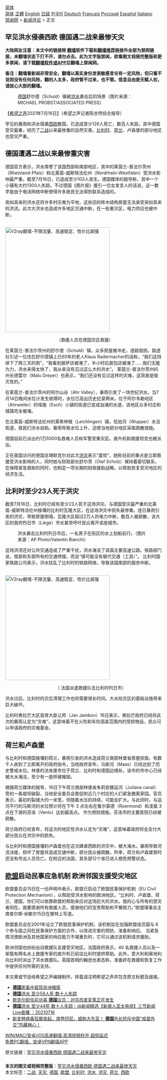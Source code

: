  <!-- 面包屑导航 --> <div class="breadcrumb"><!-- GTranslate: https://gtranslate.io/ -->  <div class="switcher notranslate">  <div class="selected">  <a href="#" onclick="return false;"> 简体</a>  </div>  <div class="option">  <a href="https://www.bannedbook.org" onclick="doGTranslate('zh-CN|zh-CN');jQuery('div.switcher div.selected a').html(jQuery(this).html());return false;" title="简体中文" class="nturl selected"> 简体</a>  <a href="https://www.bannedbook.org/zh-tw/" onclick="doGTranslate('zh-CN|zh-TW');jQuery('div.switcher div.selected a').html(jQuery(this).html());return false;" title="繁體中文" class="nturl"> 正體</a>  <a href="https://www.bannedbook.org/en/" onclick="doGTranslate('zh-CN|en');jQuery('div.switcher div.selected a').html(jQuery(this).html());return false;" title="English" class="nturl"> English</a>  <a href="https://www.bannedbook.org/ja/" onclick="doGTranslate('zh-CN|ja');jQuery('div.switcher div.selected a').html(jQuery(this).html());return false;" title="日本語" class="nturl"> 日語</a>  <a href="https://www.bannedbook.org/ko/" onclick="doGTranslate('zh-CN|ko');jQuery('div.switcher div.selected a').html(jQuery(this).html());return false;" title="한국어" class="nturl"> 한국어</a>  <a href="https://www.bannedbook.org/de/" onclick="doGTranslate('zh-CN|de');jQuery('div.switcher div.selected a').html(jQuery(this).html());return false;" title="Deutsch" class="nturl"> Deutsch</a>  <a href="https://www.bannedbook.org/fr/" onclick="doGTranslate('zh-CN|fr');jQuery('div.switcher div.selected a').html(jQuery(this).html());return false;" title="Français" class="nturl"> Français</a>  <a href="https://www.bannedbook.org/ru/" onclick="doGTranslate('zh-CN|ru');jQuery('div.switcher div.selected a').html(jQuery(this).html());return false;" title="Русский" class="nturl"> Русский</a>  <a href="https://www.bannedbook.org/es/" onclick="doGTranslate('zh-CN|es');jQuery('div.switcher div.selected a').html(jQuery(this).html());return false;" title="Español" class="nturl"> Español</a>  <a href="https://www.bannedbook.org/it/" onclick="doGTranslate('zh-CN|it');jQuery('div.switcher div.selected a').html(jQuery(this).html());return false;" title="Italiano" class="nturl"> Italiano</a>  </div>  </div>      <div class='breadcrumb-sub'><!-- Breadcrumb NavXT 6.3.0 --> <a href="https://www.bannedbook.org/" class="home">禁闻网</a> &gt; <a href="https://www.bannedbook.org/bnews/comments/" class="category">新闻评论</a> &gt; 正文</div></div><h2>罕见洪水侵袭西欧 德国遇二战来最惨天灾</h2> <p class="notice"><b>大陆网友注意：本文中的链接除 <a href="https://github.com/bannedbook/fanqiang" >翻墙</a>软件下载和<a href="https://github.com/killgcd/justmysocks/blob/master/README.md">翻墙推荐</a>链接外全部为禁网链接，未翻墙状态下打不开，请勿点击。此为文字版禁闻，欲看图文视频完整版和更多禁闻，请下载<a href="https://github.com/bannedbook/fanqiang">翻墙软件或APP</a>后翻墙上禁闻网。</p><p>备注：翻墙看新闻非常安全，翻墙以真实身份发表敏感言论有一定风险，但只看不说则没有任何风险，翻的人太多，政府管不过来，也不管。信息自由是天赋人权，请放心大胆的翻墙。</b></p>  <div class="entry"> <figure><figcaption><a href="https://www.bannedbook.org/bnews/tag/%e5%be%b7%e5%9b%bd/" class="st_tag internal_tag" rel="tag" title="标签 德国 下的日志">德国</a>舒尔德（Schuld）镇被<a href="https://www.bannedbook.org/bnews/tag/%e6%b4%aa%e6%b0%b4/" class="st_tag internal_tag" rel="tag" title="标签 洪水 下的日志">洪水</a>袭击后的场景（图片来源：MICHAEL PROBST/ASSOCIATED PRESS）</figcaption></figure> <p>【<span class='wp_keywordlink_affiliate'><a href="https://www.soundofhope.org" title="希望之声" target="_blank">希望之声</a></span>2021年7月16日】（希望之声记者陈亦然综合报导）</p> <p>罕见的暴雨和洪水侵袭<a href="https://www.bannedbook.org/bnews/tag/%e8%a5%bf%e6%ac%a7/" class="st_tag internal_tag" rel="tag" title="标签 西欧 下的日志">西欧</a>数国，已造成至少126人死亡，数百人失踪。其中德国受灾最重，经历了<a href="https://www.bannedbook.org/bnews/tag/%e4%ba%8c%e6%88%98/" class="st_tag internal_tag" rel="tag" title="标签 二战 下的日志">二战</a>以来最惨重的自然灾害。<a href="https://www.bannedbook.org/bnews/tag/%e6%af%94%e5%88%a9%e6%97%b6/" class="st_tag internal_tag" rel="tag" title="标签 比利时 下的日志">比利时</a>、<a href="https://www.bannedbook.org/bnews/tag/%e8%8d%b7%e5%85%b0/" class="st_tag internal_tag" rel="tag" title="标签 荷兰 下的日志">荷兰</a>、卢森堡的部分地区也受灾严重。</p> <h2>德国遭遇二战以来最惨重灾害</h2> <p>德国官方表示，洪水席卷了该国西部和南部地区，其中的莱茵兰-普法尔茨州（Rheinland-Pfalz）和北莱茵-威斯特法伦州（Nordrhein-Westfalen）受洪水影响最严重，截至7月16日，已造成至少103人丧生。德国媒体的报导称，其中一个小镇有大约1300人失踪。不过德国《图片报》援引一位女发言人的话说，这一数字是由于电话网络中断使得许多居民无法得到联系造成的。</p> <p>突如其来的洪水还将许多村庄夷为平地，这些旧的砖木结构房屋无法承受突如其来的洪流。此次大洪水也造成许多地区交通中断，在一些重灾区，电力供应也被中断。</p> <p><br/><a href="https://github.com/bannedbook/fanqiang/wiki/V2ray%E6%9C%BA%E5%9C%BA"><img src="https://raw.githubusercontent.com/bannedbook/fanqiang/master/v2ss/images/v2free.jpg" width="336" alt="V2ray翻墙-不限流量、高速稳定、性价比超强"></a><br/></p> <p>                                          （救援人员在德国灾区救援）</p>  <p>在莱茵兰-普法尔茨州的舒尔德（Schuld）镇，众多房屋被冲走，道路毁损。路透社引述一位住在舒尔德镇上已60年的老人Klaus Radermacher的话称，“我们这持续下了两三天的雨”，“我看到披萨店被淹了，半小时后面包店被淹了……我们无能为力，洪水来得太快了，我从来没有见过这么大的洪水”。 莱茵兰-普法尔茨州的州长德雷尔（Malu Dreyer）也表示，“我们还没有见过这样的灾难，这简直是毁灭性的。” </p> <p>在莱茵兰-普法尔茨州的阿尔山谷（Ahr Valley），暴雨引发了一场世纪洪水。当7月14日晚间水位计发生故障时，水位已高出历史纪录两米。位于阿尔韦勒地区（Ahrweiler）的埃施（Esch）小镇的街道已变成汹涌的水道，该地区众多村庄和城镇完全被淹。</p> <p>在北莱茵-威斯特法伦州的莱希林根（Leichlingen）镇，伍珀河（Wupper）水没街道，居民们涉水自助。暴雨导致水位上升，迫使当地部分地区采取疏散措施。</p> <p>德国目前已派出约1万5000名救难人员和军警至重灾区。直升机和救援坦克也被派出。</p> <p>正在美国访问的德国总理默克尔对此次<a href="https://www.bannedbook.org/bnews/tag/%e6%b4%aa%e7%81%be/" class="st_tag internal_tag" rel="tag" title="标签 洪灾 下的日志">洪灾</a>表示“震惊”，她称目前的重点是立即救援受洪水影响的人，同时她与财政部长舒尔茨（Olaf Scholz）保持着密切联系，在保障紧急救助的同时，也制定一项长期的财政援助战略，以帮助恢复受灾地区的经济生活。</p> <h2>比利时至少23人死于洪灾</h2> <p>截至7月16日，比利时已经有至少23人死于这场洪灾。与德国受灾最严重的北莱茵-威斯特法伦州接壤的比利时瓦隆大区，在这场洪灾中损失最惨重。连日暴雨引发的洪灾，导致房屋倒塌，瓦隆大区超过2万人的电力中断，数百人被疏散，该大区的首府烈日市（Liège）市长甚至呼吁民众离开该座城市。</p>  <figure><figcaption>洪水袭击比利时列日市后，一名男子在街区的水上划船前行。（图片来源：AP Photo/Valentin Bianchi）</figcaption></figure> <p>这场洪涝还对公共交通造成了严重干扰，洪水淹没了该国主要高速公路。铁路部门说，南部和东部所有的交通停摆，而且“很可能没有替代交通（工具）”。 比利时国家铁路公司表示，洪水扰乱了比利时的铁路网络，导致该国南部的服务中断。</p> <p><br/><a href="https://github.com/bannedbook/fanqiang/wiki/V2ray%E6%9C%BA%E5%9C%BA"><img src="https://raw.githubusercontent.com/bannedbook/fanqiang/master/v2ss/images/v2free.jpg" width="336" alt="V2ray翻墙-不限流量、高速稳定、性价比超强"></a><br/></p> <p>                                         （ 法国派遣救援队去比利时列日市）</p> <p>洪水过后，比利时的灾后清理工作也将需要很长时间。大水给灾区的基础设施带来巨大破坏。</p> <p>比利时弗拉芒大区首席大臣让邦（Jan Jambon）16日表示，弗拉芒政府已经将此次的暴雨认定为“灾难”，这意味着不在火险和车险涵盖范围内的受损物品，民众可以申请政府的灾难基金。</p> <h2>荷兰和卢森堡</h2> <p>与比利时和德国接壤的荷兰，暴雨引发的洪水造成荷兰南部林堡省房屋损毁，有数千人收到了立即离开的政府指令，当地政府宣布，马斯河（Maas）已经达到了历史警戒水位。林堡的法肯堡市位于荷兰、比利时和德国边境处，该市的市中心已经被大水淹没，至少有一座桥被摧毁。</p>  <p>根据荷兰媒体的报导，16日下午荷兰南部林堡省朱莉安娜运河（Juliana canal）旁的一条堤坝破裂，当地安全委员会敦促附近几个村庄的人们紧急撤离家园。官员表示，最初的裂缝大约一米宽，但随着水压的持续，可能会扩大。与此同时，与运河平行的马斯河的水位预计将在下午 3 点左右在鲁尔蒙德（Roermond）和凌晨 3 点在下游的芬洛（Venlo）达到最高点。 作为预防措施，芬洛市的主要医院已经被疏散。</p> <p>荷兰政府已经宣布，将这次的地区性洪水认定为“灾难”，这意味着政府将会支付大部分民众在洪灾中的损失。</p> <p>与比利时和德国接壤的卢森堡也在这次肆虐西欧的洪灾中，被大淹水。暴雨导致河流决堤，损坏了房屋并造成交通中断，部分民众被疏散。所幸，荷兰和卢森堡暂时还没有传出人员伤亡。在附近的法国，其东部12个省已进入橙色预警状态。</p> <h2><a href="https://www.bannedbook.org/bnews/tag/%e6%ac%a7%e7%9b%9f/" class="st_tag internal_tag" rel="tag" title="标签 欧盟 下的日志">欧盟</a>启动民事应急机制 欧洲邻国支援受灾地区</h2> <p>欧盟委员会15日在一份声明中表示，欧盟已启动了欧盟民事保护机制（EU Civil Protection Mechanism），以帮助受洪水影响的欧洲地区。“比利时、卢森堡、荷兰、德国，你们可以依靠欧盟的帮助来应对这场巨大的洪水。我的心与所有的受灾者同在。我要感谢所有救援人员，感谢他们的宝贵帮助和不懈努力。”欧盟理事会主席查尔斯·米歇尔15日在推特上写道。</p> <p>欧盟委员会在2001年设立了欧盟民事保护机制，该机制旨在加强欧盟成员国与 6 个参与国之间在民事保护方面的合作，以改进灾害的预防、准备和响应。 当紧急情况使欧洲及其他国家的响应能力不堪重负时，它可以通过该机制请求援助。</p> <p>欧洲邻国也纷纷出动救援队支援受灾地区。法国政府表示，40 名救援人员以及一架载有两名水上救援专家的直升机已前往比利时提供帮助。此外，意大利和奥地利向比利时派出了洪水救援队。英国首相约翰逊也表态称，准备好在救援和恢复工作中提供任何所需的支持。</p>  <p>本文章或节目经希望之声编辑制作，转载请注明希望之声并包含原文标题及链接。 </p> <ul class='op-related-articles' title='相关阅读'> <li><a href='https://www.bannedbook.org/bnews/baitai/20210716/1588470.html' target='_blank'><b>德国</b>家畜中首现非洲猪瘟</a></li> <li><a href='https://www.bannedbook.org/bnews/taiwannews/20210716/1588360.html' target='_blank'><b>德国</b>洪水 至少59人死 数十人失踪</a></li> <li><a href='https://www.bannedbook.org/bnews/comments/20210716/1588322.html' target='_blank'>默克尔卸任前访美 <b>德国</b>议员：对华态度变革正在发生</a></li> <li><a href='https://www.bannedbook.org/bnews/bannedvideo/20210716/1588285.html' target='_blank'><b>德国</b>洪水 至少44死 数十人失踪｜@新闻精选【新唐人亚太电视】三节新闻Live直播 ｜20210716</a></li> <li><a href='https://www.bannedbook.org/bnews/bannedvideo/20210716/1588041.html' target='_blank'>新变种病毒狂飙突起，席卷印尼，威胁大东亚！        <b>德国</b>外长怒斥中国“疫苗外交”包藏祸心！</a></li> </ul> <p class="texttj"> <a href="https://github.com/bannedbook/fanqiang/wiki/V2ray%E6%9C%BA%E5%9C%BA" target="_blank">WIN/MAC/安卓/iOS高速翻墙:高清视频秒开,超低延迟</a><br/> <a href="https://github.com/bannedbook/fanqiang/wiki/%E7%A6%81%E9%97%BB%E7%BD%91%E5%AE%89%E5%8D%93%E7%BF%BB%E5%A2%99%E6%96%B0%E9%97%BBAPP" target="_blank">免费PC翻墙、安卓VPN翻墙APP</a></p><p>原文链接：<a class="src_link"  href="https://www.soundofhope.org/post/526349" target="_blank">罕见洪水侵袭西欧 德国遇二战来最惨天灾</a></p><a name='sharetosocial'></a>  <div style="margin-bottom:5px;padding-bottom:5px;clear:both"> <div id="archive-pix-1" class="banner-ads"> <!-- AuctionX Display platform tag START --> <div id="26318x728x90x621x_ADSLOT2" clicktrack="%%CLICK_URL_ESC%%"></div> <!-- AuctionX Display platform tag END --> </div> <div id="archive-pix-2" class="banner-ads"> <!-- AuctionX Display platform tag START --> <div id="26315x300x250x621x_ADSLOT2" clicktrack="%%CLICK_URL_ESC%%"></div> <!-- AuctionX Display platform tag END --> </div> </div>    <div id="archive-pix-1" class="banner-ads"> <!-- AuctionX Display platform tag START --> <div id="26318x728x90x621x_ADSLOT3" clicktrack="%%CLICK_URL_ESC%%"></div> <!-- AuctionX Display platform tag END --> </div> <div><b>本文的图文或视频完整版</b>：<a href='https://www.bannedbook.org/bnews/comments/20210717/1588596.html'>罕见洪水侵袭西欧 德国遇二战来最惨天灾</a></div>  </div><!--END ENTRY--> <div class="postfooter"> <div>本文标签：<a href="https://www.bannedbook.org/bnews/tag/%e4%ba%8c%e6%88%98/" rel="tag">二战</a>, <a href="https://www.bannedbook.org/bnews/tag/%E5%A4%A9%E7%81%BE/" rel="tag">天灾</a>, <a href="https://www.bannedbook.org/bnews/tag/%e5%be%b7%e5%9b%bd/" rel="tag">德国</a>, <a href="https://www.bannedbook.org/bnews/tag/%e6%ac%a7%e7%9b%9f/" rel="tag">欧盟</a>, <a href="https://www.bannedbook.org/bnews/tag/%e6%af%94%e5%88%a9%e6%97%b6/" rel="tag">比利时</a>, <a href="https://www.bannedbook.org/bnews/tag/%e6%b4%aa%e6%b0%b4/" rel="tag">洪水</a>, <a href="https://www.bannedbook.org/bnews/tag/%e6%b4%aa%e7%81%be/" rel="tag">洪灾</a>, <a href="https://www.bannedbook.org/bnews/tag/%e8%8d%b7%e5%85%b0/" rel="tag">荷兰</a>, <a href="https://www.bannedbook.org/bnews/tag/%e8%a5%bf%e6%ac%a7/" rel="tag">西欧</a></div>  </div><!--END POSTFOOTER--> 